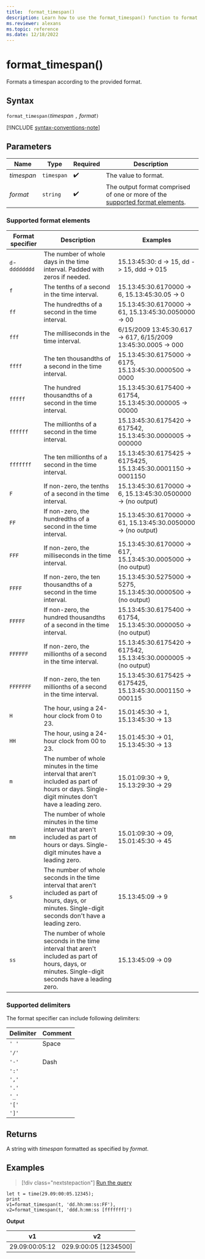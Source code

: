 ```yaml
---
title:  format_timespan()
description: Learn how to use the format_timespan() function to format a timespan according to the provided format.
ms.reviewer: alexans
ms.topic: reference
ms.date: 12/18/2022
---
```

# format_timespan()

Formats a timespan according to the provided format.

## Syntax

`format_timespan(`*timespan* `,` *format*`)`

[!INCLUDE [syntax-conventions-note](../includes/syntax-conventions-note.md)]

## Parameters

| Name | Type | Required | Description |
|--|--|--|--|
| *timespan* | `timespan` |  :heavy_check_mark: | The value to format.|
| *format* | `string` |  :heavy_check_mark:| The output format comprised of one or more of the [supported format elements](#supported-format-elements).

### Supported format elements

|Format specifier| Description| Examples
|---|---|---
|`d`-`dddddddd`| The number of whole days in the time interval. Padded with zeros if needed.| 15.13:45:30: d -> 15, dd -> 15, ddd -> 015
|`f`| The tenths of a second in the time interval.| 15.13:45:30.6170000 -> 6, 15.13:45:30.05 -> 0
|`ff`| The hundredths of a second in the time interval.| 15.13:45:30.6170000 -> 61, 15.13:45:30.0050000 -> 00
|`fff`| The milliseconds in the time interval.| 6/15/2009 13:45:30.617 -> 617, 6/15/2009 13:45:30.0005 -> 000
|`ffff`| The ten thousandths of a second in the time interval.| 15.13:45:30.6175000 -> 6175, 15.13:45:30.0000500 -> 0000
|`fffff`| The hundred thousandths of a second in the time interval.| 15.13:45:30.6175400 -> 61754, 15.13:45:30.000005 -> 00000
|`ffffff`| The millionths of a second in the time interval.| 15.13:45:30.6175420 -> 617542, 15.13:45:30.0000005 -> 000000
|`fffffff`| The ten millionths of a second in the time interval.| 15.13:45:30.6175425 -> 6175425, 15.13:45:30.0001150 -> 0001150
|`F`| If non-zero, the tenths of a second in the time interval.| 15.13:45:30.6170000 -> 6, 15.13:45:30.0500000 -> (no output)
|`FF`| If non-zero, the hundredths of a second in the time interval.| 15.13:45:30.6170000 -> 61, 15.13:45:30.0050000 -> (no output)
|`FFF`| If non-zero, the milliseconds in the time interval.| 15.13:45:30.6170000 -> 617, 15.13:45:30.0005000 -> (no output)
|`FFFF`| If non-zero, the ten thousandths of a second in the time interval. |15.13:45:30.5275000 -> 5275, 15.13:45:30.0000500 -> (no output)
|`FFFFF`| If non-zero, the hundred thousandths of a second in the time interval.| 15.13:45:30.6175400 -> 61754, 15.13:45:30.0000050 -> (no output)
|`FFFFFF`| If non-zero, the millionths of a second in the time interval.| 15.13:45:30.6175420 -> 617542, 15.13:45:30.0000005 -> (no output)
|`FFFFFFF`| If non-zero, the ten millionths of a second in the time interval.| 15.13:45:30.6175425 -> 6175425, 15.13:45:30.0001150 -> 000115
|`H`| The hour, using a 24-hour clock from 0 to 23.| 15.01:45:30 -> 1, 15.13:45:30 -> 13
|`HH`| The hour, using a 24-hour clock from 00 to 23.| 15.01:45:30 -> 01, 15.13:45:30 -> 13
|`m`| The number of whole minutes in the time interval that aren't included as part of hours or days. Single-digit minutes don't have a leading zero.| 15.01:09:30 -> 9, 15.13:29:30 -> 29
|`mm`| The number of whole minutes in the time interval that aren't included as part of hours or days. Single-digit minutes have a leading zero.| 15.01:09:30 -> 09, 15.01:45:30 -> 45
|`s`| The number of whole seconds in the time interval that aren't included as part of hours, days, or minutes. Single-digit seconds don't have a leading zero.| 15.13:45:09 -> 9
|`ss`|The number of whole seconds in the time interval that aren't included as part of hours, days, or minutes. Single-digit seconds have a leading zero.| 15.13:45:09 -> 09

### Supported delimiters

The format specifier can include following delimiters:

|Delimiter|Comment|
|---------|-------|
|`' '`| Space|
|`'/'`||
|`'-'`|Dash|
|`':'`||
|`','`||
|`'.'`||
|`'_'`||
|`'['`||
|`']'`||

## Returns

A string with *timespan* formatted as specified by *format*.

## Examples

> [!div class="nextstepaction"]
> <a href="https://dataexplorer.azure.com/clusters/help/databases/Samples?query=H4sIAAAAAAAAA8tJLVEoUbBVKMnMTdUwstQzsLQyMLAyMNUzNDI2MdW05iooyswrUeAqM7RNyy/KTSyJB6ksLkjM0yjRUVBPSdHLyLDKzbUqLrZyc1PX1OEqM8KhEKgSolAhOg0CYtU1AcM/CQ1/AAAA" target="_blank">Run the query</a>

```kusto
let t = time(29.09:00:05.12345);
print 
v1=format_timespan(t, 'dd.hh:mm:ss:FF'),
v2=format_timespan(t, 'ddd.h:mm:ss [fffffff]')
```

**Output**

|v1|v2|
|---|---|
|29.09:00:05:12|029.9:00:05 [1234500]|
